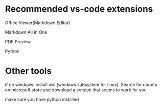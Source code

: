# Recommended vs-code extensions

Office Viewer(Markdown Editor)

Markdown All in One

PDF Preview

Python

# Other tools

if on windows: install wsl (windows subsystem for linux). Search for ubuntu on microsoft store and download a version that seems to work for you

make sure you have python installed
